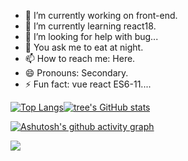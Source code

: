 
- 🔭 I’m currently working on front-end.
- 🌱 I’m currently learning react18.
- 🤔 I’m looking for help with bug...
- 💬 You ask me to eat at night.
- 📫 How to reach me: Here.
- 😄 Pronouns: Secondary.
- ⚡ Fun fact: vue react ES6-11....


 [![Top Langs](https://github-readme-stats.vercel.app/api/top-langs/?username=YogLn&layout=compact)](https://github.com/anuraghazra/github-readme-stats)[![tree's GitHub stats](https://github-readme-stats.vercel.app/api?username=YogLn&hide=contribs,prs&show_icons=true&theme=radical)](https://github.com/YogLn/github-readme-stats)

 
 
[![Ashutosh's github activity graph](https://activity-graph.herokuapp.com/graph?username=YogLn&theme=dracula)](https://github.com/ashutosh00710/github-readme-activity-graph)

![](http://antzuhl.cn:4000/get/@YogLn)
